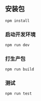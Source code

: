 ## 安装包

```sh
npm install
```

### 启动开发环境

```sh
npm run dev
```

### 打生产包

```sh
npm run build
```

### 测试
```sh
npm run test
```
